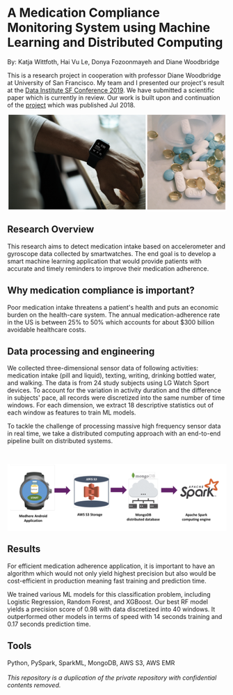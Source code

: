 # A Medication Compliance Monitoring System using Machine Learning and Distributed Computing
By: Katja Wittfoth, Hai Vu Le, Donya Fozoonmayeh and Diane Woodbridge
<br>

This is a research project in cooperation with professor Diane Woodbridge at University of San Francisco.
My team and I presented our project's result at the [Data Institute SF Conference 2019](https://www.sfdatainstitute.org/). We have submitted a scientific paper which is currently in review. Our work is built upon and continuation of the [project](https://www.ncbi.nlm.nih.gov/pubmed/30441452) which was published Jul 2018.

<p align="center">
    <img src="/images/smartwatch.png", align="middle" width=700"> 
</p>

## Research Overview
This research aims to detect medication intake based on accelerometer and gyroscope
data collected by smartwatches. The end goal is to develop a smart machine learning
application that would provide patients with accurate and timely
reminders to improve their medication adherence.

## Why medication compliance is important?
Poor medication intake threatens a patient's health and puts an economic burden on the health-care system. The annual medication-adherence rate in the US is between 25% to 50% which accounts for about $300 billion avoidable healthcare costs.

## Data processing and engineering
We collected three-dimensional sensor data of
following activities: medication intake (pill and liquid),
texting, writing, drinking bottled water, and walking. 
The data is from 24 study subjects using LG Watch Sport
devices.
To account for the variation in activity duration and
the difference in subjects' pace, all records were
discretized into the same number of time windows.
For each dimension, we extract 18 descriptive
statistics out of each window as features to
train ML models.

To tackle the challenge of processing massive high frequency
sensor data in real time, we take a distributed computing approach with an end-to-end
pipeline built on distributed systems.

<br>

<p align="center">
    <img src="/images/pipeline.png", align="middle" width=700"> 
</p>

## Results
For efficient medication adherence application, it is important to have
an algorithm which would not only yield highest precision but also would be cost-efficient in production meaning fast training and prediction time.

We trained various ML models
for this classification problem, including Logistic
Regression, Random Forest, and XGBoost. Our best RF model yields a precision score of 0.98
with data discretized into 40 windows. It
outperformed other models in terms of speed with 14 seconds training and 0.17
seconds prediction time.

## Tools
Python, PySpark, SparkML, MongoDB, AWS S3, AWS EMR  
<br>
*This repository is a duplication of the private repository with confidential contents removed.*
